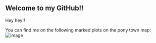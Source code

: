 ## Welcome to my GitHub!!

Hey hey!!

You can find me on the following marked plots on the pony town map:
![image](https://github.com/user-attachments/assets/315ac0e8-965b-4dc8-b2b7-e004b8d3fe15=300x300)


<!--
**ForksTwo/ForksTwo** is a ✨ _special_ ✨ repository because its `README.md` (this file) appears on your GitHub profile.

Here are some ideas to get you started:

- 🔭 I’m currently working on ...
- 🌱 I’m currently learning ...
- 👯 I’m looking to collaborate on ...
- 🤔 I’m looking for help with ...
- 💬 Ask me about ...
- 📫 How to reach me: ...
- 😄 Pronouns: ...
- ⚡ Fun fact: ...
-->
